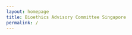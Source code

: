 ```yaml
---
layout: homepage
title: Bioethics Advisory Committee Singapore
permalink: /
---
```

<!-- Type your notification here - the notification bar will not appear if this is empty. For other changes, refer to _data/homepage.yml to edit the homepage -->
